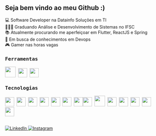 ## Seja bem vindo ao meu Github :)

💻 Software Developer na Datainfo Soluções em TI <br>
👩🏻‍🎓 Graduando Análise e Desenvolvimento de Sistemas no IFSC <br>
📚 Atualmente procurando me aperfeiçoar em Flutter, ReactJS e Spring <br>
🔭 Em busca de conhecimentos em Devops <br>
🎮 Gamer nas horas vagas

### <samp> Ferramentas </samp>
<img src="https://cdn.jsdelivr.net/gh/devicons/devicon/icons/jetbrains/jetbrains-original.svg" width="35" height="35"/>&nbsp;&nbsp;<img src="https://cdn.jsdelivr.net/gh/devicons/devicon/icons/intellij/intellij-original.svg" width="30" height="30"/>&nbsp;&nbsp;<img src="https://cdn.jsdelivr.net/gh/devicons/devicon/icons/vscode/vscode-original.svg" width="30" height="30"/>

### <samp> Tecnologias </samp>
<img src="https://cdn.jsdelivr.net/gh/devicons/devicon/icons/spring/spring-original.svg"  width="30" height="30"/>&nbsp;&nbsp;<img src="https://cdn.jsdelivr.net/gh/devicons/devicon/icons/java/java-original.svg" width="30" height="30"/>&nbsp;&nbsp;<img src="https://cdn.jsdelivr.net/gh/devicons/devicon/icons/flutter/flutter-original.svg" width="30" height="30"/>&nbsp;&nbsp;<img src="https://cdn.jsdelivr.net/gh/devicons/devicon/icons/react/react-original.svg" width="30" height="30"/>&nbsp;&nbsp;<img src="https://cdn.jsdelivr.net/gh/devicons/devicon/icons/javascript/javascript-original.svg" width="30" height="30"/>&nbsp;&nbsp;<img src="https://cdn.jsdelivr.net/gh/devicons/devicon/icons/html5/html5-original.svg" width="30" height="30"/>&nbsp;&nbsp;<img src="https://cdn.jsdelivr.net/gh/devicons/devicon/icons/css3/css3-original.svg" width="30" height="30"/><img src="https://cdn.jsdelivr.net/gh/devicons/devicon/icons/nodejs/nodejs-original.svg" width="30" height="30"/>&nbsp;&nbsp;<img src="https://cdn.jsdelivr.net/gh/devicons/devicon/icons/php/php-plain.svg" width="35" height="35"/>&nbsp;&nbsp;<img src="https://cdn.jsdelivr.net/gh/devicons/devicon/icons/vuejs/vuejs-original.svg" width="30" height="30"/>&nbsp;&nbsp;<img src="https://cdn.jsdelivr.net/gh/devicons/devicon/icons/dart/dart-original.svg" width="30" height="30"/>&nbsp;&nbsp;<img src="https://cdn.jsdelivr.net/gh/devicons/devicon/icons/ionic/ionic-original.svg" width="30" height="30"/>&nbsp;&nbsp;<img src="https://cdn.jsdelivr.net/gh/devicons/devicon/icons/typescript/typescript-original.svg" width="30" height="30"/>&nbsp;&nbsp;<img src="https://cdn.jsdelivr.net/gh/devicons/devicon/icons/laravel/laravel-plain.svg" width="30" height="30"/>

<br>

<a href="https://www.linkedin.com/in/viniciusandresilva/" target="_blank">
  <img src="https://img.shields.io/badge/LinkedIn-%230077B5.svg?&style=flat-square&logo=linkedin&logoColor=white" alt="LinkedIn">
</a>
<a href="https://www.instagram.com/viniandresilva/" target="_blank">
  <img src="https://img.shields.io/badge/Instagram-%23E4405F.svg?&style=flat-square&logo=instagram&logoColor=white" alt="Instagram">
</a>
